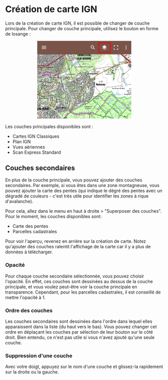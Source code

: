 # Création de carte IGN

Lors de la création de carte IGN, il est possible de changer de couche principale. Pour changer de
couche principale, utilisez le bouton en forme de losange :

<p align="center">
<img src="tuto/main-layer-button-fr.jpg" width="300">
</p>

Les couches principales disponibles sont :

* Cartes IGN Classiques
* Plan IGN
* Vues aériennes
* Scan Express Standard

## Couches secondaires

En plus de la couche principale, vous pouvez ajouter des couches secondaires. Par exemple, si vous
êtes dans une zone montagneuse, vous pouvez ajouter la carte des pentes (qui indique le dégré des
pentes avec un dégradé de couleurs - c'est très utile pour identifier les zones à rique d'avalanche).

Pour cela, allez dans le menu en haut à droite > "Superposer des couches".
Pour le moment, les couches disponibles sont:

* Carte des pentes
* Parcelles cadastrales

Pour voir l'aperçu, revenez en arrière sur la création de carte. Notez qu'ajouter des couches ralentit
l'affichage de la carte car il y a plus de données à télécharger.

### Opacité

Pour chaque couche secondaire sélectionnée, vous pouvez choisir l'opacité. En effet, ces couches sont
dessinées au dessus de la couche principale, et vous voulez peut-être voir la couche principale en 
transparence. Cependant, pour les parcelles cadastrales, il est conseillé de mettre l'opacité à 1.

### Ordre des couches

Les couches secondaires sont dessinées dans l'ordre dans lequel elles apparaissent dans la liste (du
haut vers le bas). Vous pouvez changer cet ordre en déplaçant les couches par sélection de leur 
bouton sur le côté droit. Bien entendu, ce n'est pas utile si vous n'avez ajouté qu'une seule couche.

### Suppression d'une couche

Avec votre doigt, appuyez sur le nom d'une couche et glissez-la rapidement sur la droite ou la gauche.



